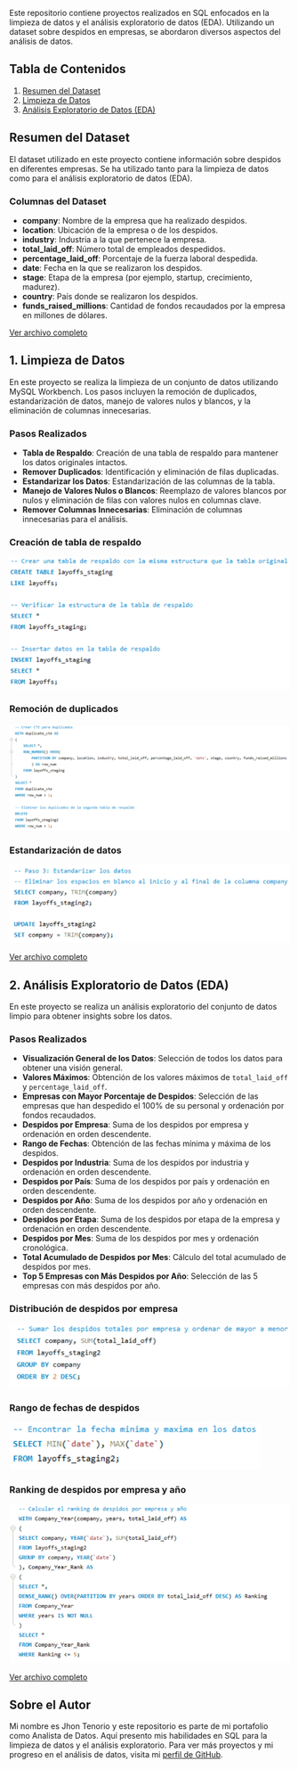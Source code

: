 Este repositorio contiene proyectos realizados en SQL enfocados en la limpieza de datos y el análisis exploratorio de datos (EDA). Utilizando un dataset sobre despidos en empresas, se abordaron diversos aspectos del análisis de datos.

## Tabla de Contenidos
1. [Resumen del Dataset](#resumen-del-dataset)
2. [Limpieza de Datos](#limpieza-de-datos)
3. [Análisis Exploratorio de Datos (EDA)](#análisis-exploratorio-de-datos-eda)

## Resumen del Dataset

El dataset utilizado en este proyecto contiene información sobre despidos en diferentes empresas. Se ha utilizado tanto para la limpieza de datos como para el análisis exploratorio de datos (EDA).

### Columnas del Dataset

- **company**: Nombre de la empresa que ha realizado despidos.
- **location**: Ubicación de la empresa o de los despidos.
- **industry**: Industria a la que pertenece la empresa.
- **total_laid_off**: Número total de empleados despedidos.
- **percentage_laid_off**: Porcentaje de la fuerza laboral despedida.
- **date**: Fecha en la que se realizaron los despidos.
- **stage**: Etapa de la empresa (por ejemplo, startup, crecimiento, madurez).
- **country**: País donde se realizaron los despidos.
- **funds_raised_millions**: Cantidad de fondos recaudados por la empresa en millones de dólares.

[Ver archivo completo](layoffs.csv)


## 1. Limpieza de Datos

En este proyecto se realiza la limpieza de un conjunto de datos utilizando MySQL Workbench. Los pasos incluyen la remoción de duplicados, estandarización de datos, manejo de valores nulos y blancos, y la eliminación de columnas innecesarias.

### Pasos Realizados

- **Tabla de Respaldo**: Creación de una tabla de respaldo para mantener los datos originales intactos.
- **Remover Duplicados**: Identificación y eliminación de filas duplicadas.
- **Estandarizar los Datos**: Estandarización de las columnas de la tabla.
- **Manejo de Valores Nulos o Blancos**: Reemplazo de valores blancos por nulos y eliminación de filas con valores nulos en columnas clave.
- **Remover Columnas Innecesarias**: Eliminación de columnas innecesarias para el análisis.

### Creación de tabla de respaldo
![](images_sql/images_1.png)

### Remoción de duplicados
![](images_sql/images_2.png)

### Estandarización de datos
![](images_sql/images_3.png)

[Ver archivo completo](Limpieza_datos.sql)


## 2. Análisis Exploratorio de Datos (EDA)

En este proyecto se realiza un análisis exploratorio del conjunto de datos limpio para obtener insights sobre los datos.

### Pasos Realizados

- **Visualización General de los Datos**: Selección de todos los datos para obtener una visión general.
- **Valores Máximos**: Obtención de los valores máximos de `total_laid_off` y `percentage_laid_off`.
- **Empresas con Mayor Porcentaje de Despidos**: Selección de las empresas que han despedido el 100% de su personal y ordenación por fondos recaudados.
- **Despidos por Empresa**: Suma de los despidos por empresa y ordenación en orden descendente.
- **Rango de Fechas**: Obtención de las fechas mínima y máxima de los despidos.
- **Despidos por Industria**: Suma de los despidos por industria y ordenación en orden descendente.
- **Despidos por País**: Suma de los despidos por país y ordenación en orden descendente.
- **Despidos por Año**: Suma de los despidos por año y ordenación en orden descendente.
- **Despidos por Etapa**: Suma de los despidos por etapa de la empresa y ordenación en orden descendente.
- **Despidos por Mes**: Suma de los despidos por mes y ordenación cronológica.
- **Total Acumulado de Despidos por Mes**: Cálculo del total acumulado de despidos por mes.
- **Top 5 Empresas con Más Despidos por Año**: Selección de las 5 empresas con más despidos por año.

### Distribución de despidos por empresa
![](images_sql/images_4.png)

### Rango de fechas de despidos
![](images_sql/images_5.png)

### Ranking de despidos por empresa y año
![](images_sql/images_6.png)

[Ver archivo completo](EDA.sql)

## Sobre el Autor

Mi nombre es Jhon Tenorio y este repositorio es parte de mi portafolio como Analista de Datos. Aquí presento mis habilidades en SQL para la limpieza de datos y el análisis exploratorio. Para ver más proyectos y mi progreso en el análisis de datos, visita mi [perfil de GitHub](https://github.com/BryanTenorio).
